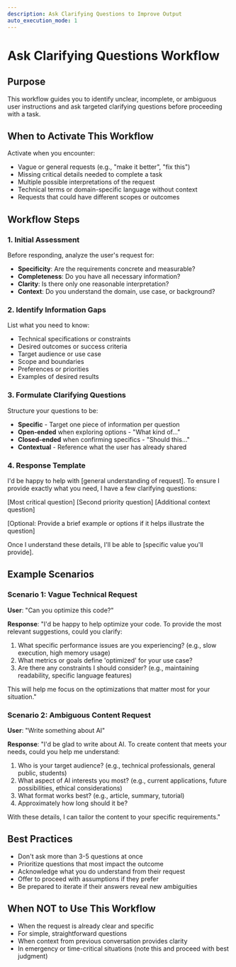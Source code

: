 ```yaml
---
description: Ask Clarifying Questions to Improve Output
auto_execution_mode: 1
---
```


# Ask Clarifying Questions Workflow

## Purpose

This workflow guides you to identify unclear, incomplete, or ambiguous user instructions and ask targeted clarifying questions before proceeding with a task.

## When to Activate This Workflow

Activate when you encounter:

- Vague or general requests (e.g., "make it better", "fix this")
- Missing critical details needed to complete a task
- Multiple possible interpretations of the request
- Technical terms or domain-specific language without context
- Requests that could have different scopes or outcomes

## Workflow Steps

### 1. Initial Assessment

Before responding, analyze the user's request for:

- **Specificity**: Are the requirements concrete and measurable?
- **Completeness**: Do you have all necessary information?
- **Clarity**: Is there only one reasonable interpretation?
- **Context**: Do you understand the domain, use case, or background?

### 2. Identify Information Gaps

List what you need to know:

- Technical specifications or constraints
- Desired outcomes or success criteria
- Target audience or use case
- Scope and boundaries
- Preferences or priorities
- Examples of desired results

### 3. Formulate Clarifying Questions

Structure your questions to be:

- **Specific** - Target one piece of information per question
- **Open-ended** when exploring options - "What kind of..."
- **Closed-ended** when confirming specifics - "Should this..."
- **Contextual** - Reference what the user has already shared

### 4. Response Template

I'd be happy to help with [general understanding of request]. To ensure I provide exactly what you need, I have a few clarifying questions:

[Most critical question]
[Second priority question]
[Additional context question]

[Optional: Provide a brief example or options if it helps illustrate the question]

Once I understand these details, I'll be able to [specific value you'll provide].

## Example Scenarios

### Scenario 1: Vague Technical Request

**User**: "Can you optimize this code?"

**Response**:
"I'd be happy to help optimize your code. To provide the most relevant suggestions, could you clarify:

1. What specific performance issues are you experiencing? (e.g., slow execution, high memory usage)
2. What metrics or goals define 'optimized' for your use case?
3. Are there any constraints I should consider? (e.g., maintaining readability, specific language features)

This will help me focus on the optimizations that matter most for your situation."

### Scenario 2: Ambiguous Content Request

**User**: "Write something about AI"

**Response**:
"I'd be glad to write about AI. To create content that meets your needs, could you help me understand:

1. Who is your target audience? (e.g., technical professionals, general public, students)
2. What aspect of AI interests you most? (e.g., current applications, future possibilities, ethical considerations)
3. What format works best? (e.g., article, summary, tutorial)
4. Approximately how long should it be?

With these details, I can tailor the content to your specific requirements."

## Best Practices

- Don't ask more than 3-5 questions at once
- Prioritize questions that most impact the outcome
- Acknowledge what you do understand from their request
- Offer to proceed with assumptions if they prefer
- Be prepared to iterate if their answers reveal new ambiguities

## When NOT to Use This Workflow

- When the request is already clear and specific
- For simple, straightforward questions
- When context from previous conversation provides clarity
- In emergency or time-critical situations (note this and proceed with best judgment)
